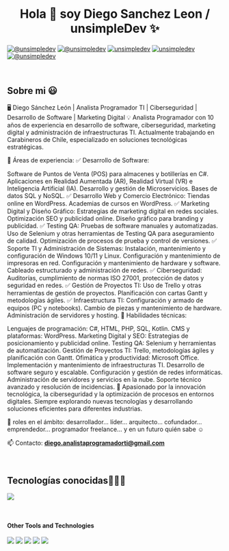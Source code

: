 <h1 align="center">Hola 👋  soy Diego Sanchez Leon / unsimpleDev ✨ </h1> 

<p align="left">
  <a href="https://www.youtube.com/@unsimpledev" target="blank"><img align="center" src="https://img.shields.io/badge/YouTube-FF0000?style=for-the-badge&logo=youtube&logoColor=white" alt="@unsimpledev"  /></a>
<a href="https://www.tiktok.com/@unsimpledev" target="blank"><img align="center" src="https://img.shields.io/badge/TikTok-000000?style=for-the-badge&logo=tiktok&logoColor=white" alt="@unsimpledev" /></a>
<a href="https://linkedin.com/in/unsimpledev" target="blank"><img align="center" src="https://img.shields.io/badge/LinkedIn-0077B5?style=for-the-badge&logo=linkedin&logoColor=white" alt="unsimpledev"/></a>
<a href="https://fb.com/unsimpledev" target="blank"><img align="center" src="https://img.shields.io/badge/Facebook-1877F2?style=for-the-badge&logo=facebook&logoColor=white" alt="unsimpledev"  /></a>
<a href = "mailto:unsimpledev@gmail.com" target="blank"><img align="center" src="https://img.shields.io/badge/Gmail-D14836?style=for-the-badge&logo=gmail&logoColor=white" alt="@unsimpledev"  /></a>
  </p>
<br>
<h2>Sobre mi 😃</h2>
<!--Intro start-->

<p align="left">
🖥️ Diego Sánchez León | Analista Programador TI | Ciberseguridad | Desarrollo de Software | Marketing Digital
💡 Analista Programador con 10 años de experiencia en desarrollo de software, ciberseguridad, marketing digital y administración de infraestructuras TI. Actualmente trabajando en Carabineros de Chile, especializado en soluciones tecnológicas estratégicas.

🚀 Áreas de experiencia:
✅ Desarrollo de Software:

Software de Puntos de Venta (POS) para almacenes y botillerías en C#.
Aplicaciones en Realidad Aumentada (AR), Realidad Virtual (VR) e Inteligencia Artificial (IA).
Desarrollo y gestión de Microservicios.
Bases de datos SQL y NoSQL.
✅ Desarrollo Web y Comercio Electrónico:
Tiendas online en WordPress.
Academias de cursos en WordPress.
✅ Marketing Digital y Diseño Gráfico:
Estrategias de marketing digital en redes sociales.
Optimización SEO y publicidad online.
Diseño gráfico para branding y publicidad.
✅ Testing QA:
Pruebas de software manuales y automatizadas.
Uso de Selenium y otras herramientas de Testing QA para aseguramiento de calidad.
Optimización de procesos de prueba y control de versiones.
✅ Soporte TI y Administración de Sistemas:
Instalación, mantenimiento y configuración de Windows 10/11 y Linux.
Configuración y mantenimiento de impresoras en red.
Configuración y mantenimiento de hardware y software.
Cableado estructurado y administración de redes.
✅ Ciberseguridad:
Auditorías, cumplimiento de normas ISO 27001, protección de datos y seguridad en redes.
✅ Gestión de Proyectos TI:
Uso de Trello y otras herramientas de gestión de proyectos.
Planificación con cartas Gantt y metodologías ágiles.
✅ Infraestructura TI:
Configuración y armado de equipos (PC y notebooks).
Cambio de piezas y mantenimiento de hardware.
Administración de servidores y hosting.
🔧 Habilidades técnicas:

Lenguajes de programación: C#, HTML, PHP, SQL, Kotlin.
CMS y plataformas: WordPress.
Marketing Digital y SEO: Estrategias de posicionamiento y publicidad online.
Testing QA: Selenium y herramientas de automatización.
Gestión de Proyectos TI: Trello, metodologías ágiles y planificación con Gantt.
Ofimática y productividad: Microsoft Office.
Implementación y mantenimiento de infraestructuras TI.
Desarrollo de software seguro y escalable.
Configuración y gestión de redes informáticas.
Administración de servidores y servicios en la nube.
Soporte técnico avanzado y resolución de incidencias.
📌 Apasionado por la innovación tecnológica, la ciberseguridad y la optimización de procesos en entornos digitales. Siempre explorando nuevas tecnologías y desarrollando soluciones eficientes para diferentes industrias.

📝 roles en el ámbito: desarrollador... líder... arquitecto... cofundador... emprendedor... programador freelance... y en un futuro quién sabe ☺️

📫 Contacto: **diego.analistaprogramadorti@gmail.com**
<!--Intro end-->
  </p>
<br>

<h2 >Tecnologías conocidas👨🏻‍💻</h2>
<!--tech stack icons-->
<p align="left">
  <a href="https://skillicons.dev">
    <img src="https://skillicons.dev/icons?i=androidstudio,c,cs,php,dart,flutter,py,dotnet,css,html,js,nodejs,mysql,sqlite,firebase,gtk,git,github,docker,materialui,postman,eclipse,vscode,bash,linux,ai,ps&perline=12" />
  </a>
</p>
<br>
<!-------------------------->
</span>


<h4> Other Tools and Technologies </h4>
<span>
  <img src="https://img.shields.io/badge/Git-F05032?style=for-the-badge&logo=git&logoColor=white">
  <img src="https://img.shields.io/badge/jira-%230A0FFF.svg?style=for-the-badge&logo=jira&logoColor=white">
  <img src="https://img.shields.io/badge/Notion-%23000000.svg?style=for-the-badge&logo=notion&logoColor=white">
  <img src="https://img.shields.io/badge/Fedora-294172?style=for-the-badge&logo=fedora&logoColor=white">
  <img src="https://img.shields.io/badge/MySQL-00000F?style=for-the-badge&logo=mysql&logoColor=white">




</span>
    </p>       
</td>
  
</tr>
</table>
  </div>
<br>
<br><br>
<br>
<br><br><br>
<br><br>

<!------------------------->

